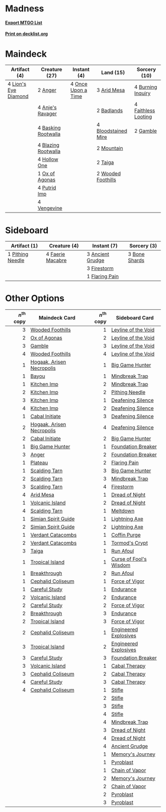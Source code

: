 # Madness

#### [Export MTGO List](../collection/Madness/Madness.txt)
#### [Print on decklist.org](http://decklist.org/?deckmain=2%09Anger%0A4%09Anje's%20Ravager%0A3%09Arid%20Mesa%0A2%09Badlands%0A4%09Basking%20Rootwalla%0A4%09Blazing%20Rootwalla%0A4%09Bloodstained%20Mire%0A4%09Burning%20Inquiry%0A4%09Faithless%20Looting%0A2%09Gamble%0A4%09Hollow%20One%0A4%09Lion's%20Eye%20Diamond%0A2%09Mountain%0A4%09Once%20Upon%20a%20Time%0A1%09Ox%20of%20Agonas%0A4%09Putrid%20Imp%0A2%09Taiga%0A4%09Vengevine%0A2%09Wooded%20Foothills&deckside=3%09Ancient%20Grudge%0A3%09Bone%20Shards%0A4%09Faerie%20Macabre%0A3%09Firestorm%0A1%09Flaring%20Pain%0A1%09Pithing%20Needle)
# Maindeck

|                                        Artifact (4)                                         |                                        Creature (27)                                         |                                         Instant (4)                                         |                                          Land (15)                                           |                                         Sorcery (10)                                         |
|---------------------------------------------------------------------------------------------|----------------------------------------------------------------------------------------------|---------------------------------------------------------------------------------------------|----------------------------------------------------------------------------------------------|----------------------------------------------------------------------------------------------|
|4 [Lion's Eye Diamond](http://gatherer.wizards.com/Pages/Card/Details.aspx?multiverseid=3255)|2 [Anger](http://gatherer.wizards.com/Pages/Card/Details.aspx?multiverseid=430295)            |4 [Once Upon a Time](http://gatherer.wizards.com/Pages/Card/Details.aspx?multiverseid=473131)|3 [Arid Mesa](http://gatherer.wizards.com/Pages/Card/Details.aspx?multiverseid=405092)        |4 [Burning Inquiry](http://gatherer.wizards.com/Pages/Card/Details.aspx?multiverseid=191096)  |
|                                                                                             |4 [Anje's Ravager](http://gatherer.wizards.com/Pages/Card/Details.aspx?multiverseid=470568)   |                                                                                             |2 [Badlands](http://gatherer.wizards.com/Pages/Card/Details.aspx?multiverseid=878)            |4 [Faithless Looting](http://gatherer.wizards.com/Pages/Card/Details.aspx?multiverseid=389512)|
|                                                                                             |4 [Basking Rootwalla](http://gatherer.wizards.com/Pages/Card/Details.aspx?multiverseid=201836)|                                                                                             |4 [Bloodstained Mire](http://gatherer.wizards.com/Pages/Card/Details.aspx?multiverseid=405094)|2 [Gamble](http://gatherer.wizards.com/Pages/Card/Details.aspx?multiverseid=413674)           |
|                                                                                             |4 [Blazing Rootwalla](http://gatherer.wizards.com/Pages/Card/Details.aspx?multiverseid=522191)|                                                                                             |2 [Mountain](http://gatherer.wizards.com/Pages/Card/Details.aspx?multiverseid=439859)         |                                                                                              |
|                                                                                             |4 [Hollow One](http://gatherer.wizards.com/Pages/Card/Details.aspx?multiverseid=430852)       |                                                                                             |2 [Taiga](http://gatherer.wizards.com/Pages/Card/Details.aspx?multiverseid=883)               |                                                                                              |
|                                                                                             |1 [Ox of Agonas](http://gatherer.wizards.com/Pages/Card/Details.aspx?multiverseid=476398)     |                                                                                             |2 [Wooded Foothills](http://gatherer.wizards.com/Pages/Card/Details.aspx?multiverseid=405116) |                                                                                              |
|                                                                                             |4 [Putrid Imp](http://gatherer.wizards.com/Pages/Card/Details.aspx?multiverseid=270459)       |                                                                                             |                                                                                              |                                                                                              |
|                                                                                             |4 [Vengevine](http://gatherer.wizards.com/Pages/Card/Details.aspx?multiverseid=457124)        |                                                                                             |                                                                                              |                                                                                              |


# Sideboard

|                                       Artifact (1)                                        |                                       Creature (4)                                        |                                        Instant (7)                                        |                                      Sorcery (3)                                       |
|-------------------------------------------------------------------------------------------|-------------------------------------------------------------------------------------------|-------------------------------------------------------------------------------------------|----------------------------------------------------------------------------------------|
|1 [Pithing Needle](http://gatherer.wizards.com/Pages/Card/Details.aspx?multiverseid=129526)|4 [Faerie Macabre](http://gatherer.wizards.com/Pages/Card/Details.aspx?multiverseid=201822)|3 [Ancient Grudge](http://gatherer.wizards.com/Pages/Card/Details.aspx?multiverseid=235600)|3 [Bone Shards](http://gatherer.wizards.com/Pages/Card/Details.aspx?multiverseid=522152)|
|                                                                                           |                                                                                           |3 [Firestorm](http://gatherer.wizards.com/Pages/Card/Details.aspx?multiverseid=4547)       |                                                                                        |
|                                                                                           |                                                                                           |1 [Flaring Pain](http://gatherer.wizards.com/Pages/Card/Details.aspx?multiverseid=34214)   |                                                                                        |


# Other Options

|*n*<sup>th</sup> copy|                                           Maindeck Card                                            |*n*<sup>th</sup> copy|                                         Sideboard Card                                          |
|--------------------:|----------------------------------------------------------------------------------------------------|--------------------:|-------------------------------------------------------------------------------------------------|
|                    3|[Wooded Foothills](http://gatherer.wizards.com/Pages/Card/Details.aspx?multiverseid=405116)         |                    1|[Leyline of the Void](http://gatherer.wizards.com/Pages/Card/Details.aspx?multiverseid=107682)   |
|                    2|[Ox of Agonas](http://gatherer.wizards.com/Pages/Card/Details.aspx?multiverseid=476398)             |                    2|[Leyline of the Void](http://gatherer.wizards.com/Pages/Card/Details.aspx?multiverseid=107682)   |
|                    3|[Gamble](http://gatherer.wizards.com/Pages/Card/Details.aspx?multiverseid=413674)                   |                    3|[Leyline of the Void](http://gatherer.wizards.com/Pages/Card/Details.aspx?multiverseid=107682)   |
|                    4|[Wooded Foothills](http://gatherer.wizards.com/Pages/Card/Details.aspx?multiverseid=405116)         |                    4|[Leyline of the Void](http://gatherer.wizards.com/Pages/Card/Details.aspx?multiverseid=107682)   |
|                    1|[Hogaak, Arisen Necropolis](http://gatherer.wizards.com/Pages/Card/Details.aspx?multiverseid=464151)|                    1|[Big Game Hunter](http://gatherer.wizards.com/Pages/Card/Details.aspx?multiverseid=134739)       |
|                    1|[Bayou](http://gatherer.wizards.com/Pages/Card/Details.aspx?multiverseid=879)                       |                    1|[Mindbreak Trap](http://gatherer.wizards.com/Pages/Card/Details.aspx?multiverseid=197532)        |
|                    1|[Kitchen Imp](http://gatherer.wizards.com/Pages/Card/Details.aspx?multiverseid=522165)              |                    2|[Mindbreak Trap](http://gatherer.wizards.com/Pages/Card/Details.aspx?multiverseid=197532)        |
|                    2|[Kitchen Imp](http://gatherer.wizards.com/Pages/Card/Details.aspx?multiverseid=522165)              |                    2|[Pithing Needle](http://gatherer.wizards.com/Pages/Card/Details.aspx?multiverseid=129526)        |
|                    3|[Kitchen Imp](http://gatherer.wizards.com/Pages/Card/Details.aspx?multiverseid=522165)              |                    1|[Deafening Silence](http://gatherer.wizards.com/Pages/Card/Details.aspx?multiverseid=472972)     |
|                    4|[Kitchen Imp](http://gatherer.wizards.com/Pages/Card/Details.aspx?multiverseid=522165)              |                    2|[Deafening Silence](http://gatherer.wizards.com/Pages/Card/Details.aspx?multiverseid=472972)     |
|                    1|[Cabal Initiate](http://gatherer.wizards.com/Pages/Card/Details.aspx?multiverseid=522154)           |                    3|[Deafening Silence](http://gatherer.wizards.com/Pages/Card/Details.aspx?multiverseid=472972)     |
|                    2|[Hogaak, Arisen Necropolis](http://gatherer.wizards.com/Pages/Card/Details.aspx?multiverseid=464151)|                    4|[Deafening Silence](http://gatherer.wizards.com/Pages/Card/Details.aspx?multiverseid=472972)     |
|                    2|[Cabal Initiate](http://gatherer.wizards.com/Pages/Card/Details.aspx?multiverseid=522154)           |                    2|[Big Game Hunter](http://gatherer.wizards.com/Pages/Card/Details.aspx?multiverseid=134739)       |
|                    1|[Big Game Hunter](http://gatherer.wizards.com/Pages/Card/Details.aspx?multiverseid=134739)          |                    1|[Foundation Breaker](http://gatherer.wizards.com/Pages/Card/Details.aspx?multiverseid=522236)    |
|                    3|[Anger](http://gatherer.wizards.com/Pages/Card/Details.aspx?multiverseid=430295)                    |                    2|[Foundation Breaker](http://gatherer.wizards.com/Pages/Card/Details.aspx?multiverseid=522236)    |
|                    1|[Plateau](http://gatherer.wizards.com/Pages/Card/Details.aspx?multiverseid=880)                     |                    2|[Flaring Pain](http://gatherer.wizards.com/Pages/Card/Details.aspx?multiverseid=34214)           |
|                    1|[Scalding Tarn](http://gatherer.wizards.com/Pages/Card/Details.aspx?multiverseid=405107)            |                    3|[Big Game Hunter](http://gatherer.wizards.com/Pages/Card/Details.aspx?multiverseid=134739)       |
|                    2|[Scalding Tarn](http://gatherer.wizards.com/Pages/Card/Details.aspx?multiverseid=405107)            |                    3|[Mindbreak Trap](http://gatherer.wizards.com/Pages/Card/Details.aspx?multiverseid=197532)        |
|                    3|[Scalding Tarn](http://gatherer.wizards.com/Pages/Card/Details.aspx?multiverseid=405107)            |                    4|[Firestorm](http://gatherer.wizards.com/Pages/Card/Details.aspx?multiverseid=4547)               |
|                    4|[Arid Mesa](http://gatherer.wizards.com/Pages/Card/Details.aspx?multiverseid=405092)                |                    1|[Dread of Night](http://gatherer.wizards.com/Pages/Card/Details.aspx?multiverseid=14580)         |
|                    1|[Volcanic Island](http://gatherer.wizards.com/Pages/Card/Details.aspx?multiverseid=887)             |                    2|[Dread of Night](http://gatherer.wizards.com/Pages/Card/Details.aspx?multiverseid=14580)         |
|                    4|[Scalding Tarn](http://gatherer.wizards.com/Pages/Card/Details.aspx?multiverseid=405107)            |                    1|[Meltdown](http://gatherer.wizards.com/Pages/Card/Details.aspx?multiverseid=10466)               |
|                    1|[Simian Spirit Guide](http://gatherer.wizards.com/Pages/Card/Details.aspx?multiverseid=442137)      |                    1|[Lightning Axe](http://gatherer.wizards.com/Pages/Card/Details.aspx?multiverseid=409925)         |
|                    2|[Simian Spirit Guide](http://gatherer.wizards.com/Pages/Card/Details.aspx?multiverseid=442137)      |                    2|[Lightning Axe](http://gatherer.wizards.com/Pages/Card/Details.aspx?multiverseid=409925)         |
|                    1|[Verdant Catacombs](http://gatherer.wizards.com/Pages/Card/Details.aspx?multiverseid=405113)        |                    1|[Coffin Purge](http://gatherer.wizards.com/Pages/Card/Details.aspx?multiverseid=30762)           |
|                    2|[Verdant Catacombs](http://gatherer.wizards.com/Pages/Card/Details.aspx?multiverseid=405113)        |                    1|[Tormod's Crypt](http://gatherer.wizards.com/Pages/Card/Details.aspx?multiverseid=389723)        |
|                    3|[Taiga](http://gatherer.wizards.com/Pages/Card/Details.aspx?multiverseid=883)                       |                    1|[Run Afoul](http://gatherer.wizards.com/Pages/Card/Details.aspx?multiverseid=485524)             |
|                    1|[Tropical Island](http://gatherer.wizards.com/Pages/Card/Details.aspx?multiverseid=884)             |                    1|[Curse of Fool's Wisdom](http://gatherer.wizards.com/Pages/Card/Details.aspx?multiverseid=470562)|
|                    1|[Breakthrough](http://gatherer.wizards.com/Pages/Card/Details.aspx?multiverseid=382225)             |                    2|[Run Afoul](http://gatherer.wizards.com/Pages/Card/Details.aspx?multiverseid=485524)             |
|                    1|[Cephalid Coliseum](http://gatherer.wizards.com/Pages/Card/Details.aspx?multiverseid=29903)         |                    1|[Force of Vigor](http://gatherer.wizards.com/Pages/Card/Details.aspx?multiverseid=464113)        |
|                    1|[Careful Study](http://gatherer.wizards.com/Pages/Card/Details.aspx?multiverseid=29727)             |                    1|[Endurance](http://gatherer.wizards.com/Pages/Card/Details.aspx?multiverseid=522233)             |
|                    2|[Volcanic Island](http://gatherer.wizards.com/Pages/Card/Details.aspx?multiverseid=887)             |                    2|[Endurance](http://gatherer.wizards.com/Pages/Card/Details.aspx?multiverseid=522233)             |
|                    2|[Careful Study](http://gatherer.wizards.com/Pages/Card/Details.aspx?multiverseid=29727)             |                    2|[Force of Vigor](http://gatherer.wizards.com/Pages/Card/Details.aspx?multiverseid=464113)        |
|                    2|[Breakthrough](http://gatherer.wizards.com/Pages/Card/Details.aspx?multiverseid=382225)             |                    3|[Endurance](http://gatherer.wizards.com/Pages/Card/Details.aspx?multiverseid=522233)             |
|                    2|[Tropical Island](http://gatherer.wizards.com/Pages/Card/Details.aspx?multiverseid=884)             |                    3|[Force of Vigor](http://gatherer.wizards.com/Pages/Card/Details.aspx?multiverseid=464113)        |
|                    2|[Cephalid Coliseum](http://gatherer.wizards.com/Pages/Card/Details.aspx?multiverseid=29903)         |                    1|[Engineered Explosives](http://gatherer.wizards.com/Pages/Card/Details.aspx?multiverseid=50139)  |
|                    3|[Tropical Island](http://gatherer.wizards.com/Pages/Card/Details.aspx?multiverseid=884)             |                    2|[Engineered Explosives](http://gatherer.wizards.com/Pages/Card/Details.aspx?multiverseid=50139)  |
|                    3|[Careful Study](http://gatherer.wizards.com/Pages/Card/Details.aspx?multiverseid=29727)             |                    3|[Foundation Breaker](http://gatherer.wizards.com/Pages/Card/Details.aspx?multiverseid=522236)    |
|                    3|[Volcanic Island](http://gatherer.wizards.com/Pages/Card/Details.aspx?multiverseid=887)             |                    1|[Cabal Therapy](http://gatherer.wizards.com/Pages/Card/Details.aspx?multiverseid=413625)         |
|                    3|[Cephalid Coliseum](http://gatherer.wizards.com/Pages/Card/Details.aspx?multiverseid=29903)         |                    2|[Cabal Therapy](http://gatherer.wizards.com/Pages/Card/Details.aspx?multiverseid=413625)         |
|                    4|[Careful Study](http://gatherer.wizards.com/Pages/Card/Details.aspx?multiverseid=29727)             |                    3|[Cabal Therapy](http://gatherer.wizards.com/Pages/Card/Details.aspx?multiverseid=413625)         |
|                    4|[Cephalid Coliseum](http://gatherer.wizards.com/Pages/Card/Details.aspx?multiverseid=29903)         |                    1|[Stifle](http://gatherer.wizards.com/Pages/Card/Details.aspx?multiverseid=382377)                |
|                     |                                                                                                    |                    2|[Stifle](http://gatherer.wizards.com/Pages/Card/Details.aspx?multiverseid=382377)                |
|                     |                                                                                                    |                    3|[Stifle](http://gatherer.wizards.com/Pages/Card/Details.aspx?multiverseid=382377)                |
|                     |                                                                                                    |                    4|[Stifle](http://gatherer.wizards.com/Pages/Card/Details.aspx?multiverseid=382377)                |
|                     |                                                                                                    |                    4|[Mindbreak Trap](http://gatherer.wizards.com/Pages/Card/Details.aspx?multiverseid=197532)        |
|                     |                                                                                                    |                    3|[Dread of Night](http://gatherer.wizards.com/Pages/Card/Details.aspx?multiverseid=14580)         |
|                     |                                                                                                    |                    4|[Dread of Night](http://gatherer.wizards.com/Pages/Card/Details.aspx?multiverseid=14580)         |
|                     |                                                                                                    |                    4|[Ancient Grudge](http://gatherer.wizards.com/Pages/Card/Details.aspx?multiverseid=235600)        |
|                     |                                                                                                    |                    1|[Memory's Journey](http://gatherer.wizards.com/Pages/Card/Details.aspx?multiverseid=254134)      |
|                     |                                                                                                    |                    1|[Pyroblast](http://gatherer.wizards.com/Pages/Card/Details.aspx?multiverseid=4083)               |
|                     |                                                                                                    |                    1|[Chain of Vapor](http://gatherer.wizards.com/Pages/Card/Details.aspx?multiverseid=420701)        |
|                     |                                                                                                    |                    2|[Memory's Journey](http://gatherer.wizards.com/Pages/Card/Details.aspx?multiverseid=254134)      |
|                     |                                                                                                    |                    2|[Chain of Vapor](http://gatherer.wizards.com/Pages/Card/Details.aspx?multiverseid=420701)        |
|                     |                                                                                                    |                    2|[Pyroblast](http://gatherer.wizards.com/Pages/Card/Details.aspx?multiverseid=4083)               |
|                     |                                                                                                    |                    3|[Pyroblast](http://gatherer.wizards.com/Pages/Card/Details.aspx?multiverseid=4083)               |

